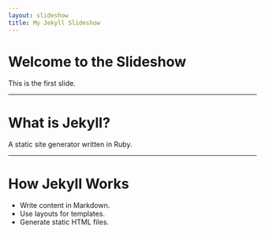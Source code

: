 ```yaml
---
layout: slideshow
title: My Jekyll Slideshow
---
```


# Welcome to the Slideshow
This is the first slide.

---

# What is Jekyll?
A static site generator written in Ruby.

---

# How Jekyll Works
- Write content in Markdown.
- Use layouts for templates.
- Generate static HTML files.
